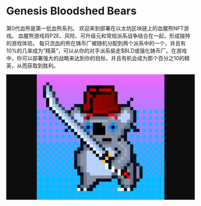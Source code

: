# Genesis Bloodshed Bears

第0代血熊是第一批血熊系列。
欢迎来到部署在以太坊区块链上的血腥熊NFT游戏。
血腥熊游戏将P2E、风险、可升级元和常规派系战争结合在一起，形成独特的游戏体验。
每只流血的熊在铸币厂被随机分配到两个派系中的一个，并且有10%的几率成为“精英”，可以从你的对手派系偷走$BLD或强化铸币厂。在游戏中，你可以部署强大的战略来达到你的目标，并且有机会成为那个百分之10的精英，从而获取到胜利。

![genesisbloodshedbears-dapp-collectibles-ethereum-image2_18e5c0d98d69c5088b2ec5df97a4b513](genesisbloodshedbears-dapp-collectibles-ethereum-image2_18e5c0d98d69c5088b2ec5df97a4b513.png)
